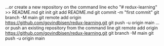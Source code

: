 …or create a new repository on the command line
echo "# redux-learning" >> README.md
git init
git add README.md
git commit -m "first commit"
git branch -M main
git remote add origin https://github.com/govindbisen/redux-learning.git
git push -u origin main
…or push an existing repository from the command line
git remote add origin https://github.com/govindbisen/redux-learning.git
git branch -M main
git push -u origin main